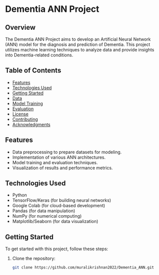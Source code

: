 # Dementia ANN Project

## Overview
The Dementia ANN Project aims to develop an Artificial Neural Network (ANN) model for the diagnosis and prediction of Dementia. This project utilizes machine learning techniques to analyze data and provide insights into Dementia-related conditions.

## Table of Contents
- [Features](#features)
- [Technologies Used](#technologies-used)
- [Getting Started](#getting-started)
- [Data](#data)
- [Model Training](#model-training)
- [Evaluation](#evaluation)
- [License](#license)
- [Contributing](#contributing)
- [Acknowledgments](#acknowledgments)

## Features
- Data preprocessing to prepare datasets for modeling.
- Implementation of various ANN architectures.
- Model training and evaluation techniques.
- Visualization of results and performance metrics.

## Technologies Used
- Python
- TensorFlow/Keras (for building neural networks)
- Google Colab (for cloud-based development)
- Pandas (for data manipulation)
- NumPy (for numerical computing)
- Matplotlib/Seaborn (for data visualization)

## Getting Started
To get started with this project, follow these steps:

1. Clone the repository:
   ```bash
   git clone https://github.com/muralikrishnan2022/Dementia_ANN.git
